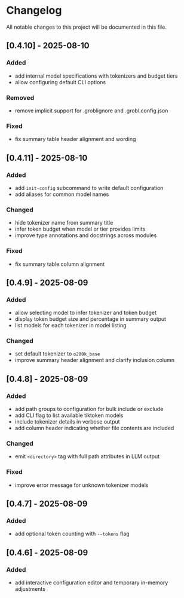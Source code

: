 # Changelog

All notable changes to this project will be documented in this file.

## [0.4.10] - 2025-08-10

### Added
- add internal model specifications with tokenizers and budget tiers
- allow configuring default CLI options

### Removed
- remove implicit support for .groblignore and .grobl.config.json

### Fixed
- fix summary table header alignment and wording

## [0.4.11] - 2025-08-10

### Added
- add `init-config` subcommand to write default configuration
- add aliases for common model names

### Changed
- hide tokenizer name from summary title
- infer token budget when model or tier provides limits
- improve type annotations and docstrings across modules

### Fixed
- fix summary table column alignment

## [0.4.9] - 2025-08-09

### Added
- allow selecting model to infer tokenizer and token budget
- display token budget size and percentage in summary output
- list models for each tokenizer in model listing

### Changed
- set default tokenizer to `o200k_base`
- improve summary header alignment and clarify inclusion column

## [0.4.8] - 2025-08-09

### Added
- add path groups to configuration for bulk include or exclude
- add CLI flag to list available tiktoken models
- include tokenizer details in verbose output
- add column header indicating whether file contents are included

### Changed
- emit `<directory>` tag with full path attributes in LLM output

### Fixed
- improve error message for unknown tokenizer models

## [0.4.7] - 2025-08-09

### Added
- add optional token counting with `--tokens` flag

## [0.4.6] - 2025-08-09

### Added
- add interactive configuration editor and temporary in-memory adjustments
